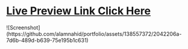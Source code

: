 <!DOCTYPE html>
<html lang="en">
<head>
</head>
<body>
<h1><a href="https://alamnahid.github.io/portfolio/">Live Preview Link Click Here</a></h1>
</body>
</html>
![Screenshot](https://github.com/alamnahid/portfolio/assets/138557372/2042206a-7d6b-489d-b639-75e195b1c631)
